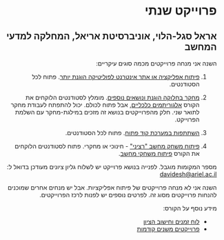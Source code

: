 <div dir='rtl' lang='he'>

# פרוייקט שנתי 
## אראל סגל-הלוי, אוניברסיטת אריאל, המחלקה למדעי המחשב

השנה אני מנחה פרוייקטים מכמה סוגים עיקריים:

1. [פיתוח אפליקציה או אתר אינטרנט לפוליטיקה הוגנת יותר](fair-politics.md). פתוח לכל הסטודנטים.

2. [מחקר בחלוקה הוגנת ונושאים נוספים](research/README.md). מומלץ לסטודנטים הלוקחים את הקורס [אלגוריתמים כלכליים][alg], אבל פתוח לכולם. יכול להתפתח לעבודת מחקר לתואר שני.
חלק מהפרוייקטים בנושא זה מזכים במילגת-מחקר עם השלמת הפרוייקט.

3. [השתתפות במערכת קוד פתוח](opensource/README.md). פתוח לכל הסטודנטים.

4. [פיתוח משחק מחשב "רציני"](games/README.md) - חינוכי או מחקרי. פתוח לסטודנטים הלוקחים את הקורס [פיתוח משחקי מחשב][gamedev].

מספר המקומות מוגבל. לפנייה בנושא פרוייקט יש לשלוח גליון ציונים מעודכן בדואל ל:
davidesh@ariel.ac.il

השנה אני לא מנחה פרוייקטים של פיתוח אפליקציות.
אבל יש מנחים אחרים שמוכנים להנחות פרוייקטים מסוג זה.
לפרטים נוספים יש לפנות לרכז הפרוייקטים.


מידע נוסף על הקורס:
* [לוח זמנים וחישוב הציון](timetable.md)
* [פרוייקטים משנים קודמות](past-projects.md)


</div>


[alg]: https://github.com/erelsgl-at-ariel/algorithms-5782
[fairdivision]: https://github.com/erelsgl-at-ariel/projects-5780/blob/master/fair-division-algorithms.pdf

[gamedev]: https://github.com/gamedev-at-ariel/gamedev-5782
[seriousgames]: https://en.wikipedia.org/wiki/Serious_games

